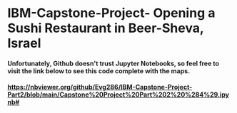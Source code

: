 # IBM-Capstone-Project- Opening a Sushi Restaurant in Beer-Sheva, Israel
#### Unfortunately, Github doesn't trust Jupyter Notebooks, so feel free to visit the link below to see this code complete with the maps. 
#### https://nbviewer.org/github/Evg286/IBM-Capstone-Project-Part2/blob/main/Capstone%20Project%20Part%202%20%284%29.ipynb#
